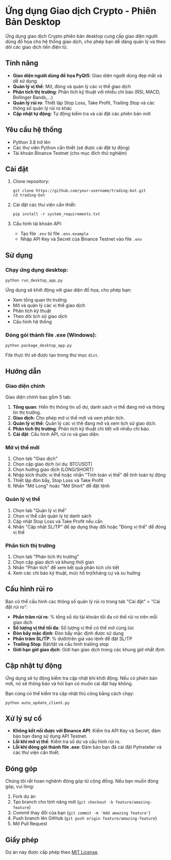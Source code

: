# Ứng dụng Giao dịch Crypto - Phiên Bản Desktop

Ứng dụng giao dịch Crypto phiên bản desktop cung cấp giao diện người dùng đồ họa cho hệ thống giao dịch, cho phép bạn dễ dàng quản lý và theo dõi các giao dịch tiền điện tử.

## Tính năng

- **Giao diện người dùng đồ họa PyQt5**: Giao diện người dùng đẹp mắt và dễ sử dụng
- **Quản lý vị thế**: Mở, đóng và quản lý các vị thế giao dịch
- **Phân tích thị trường**: Phân tích kỹ thuật với nhiều chỉ báo (RSI, MACD, Bollinger Bands,...)
- **Quản lý rủi ro**: Thiết lập Stop Loss, Take Profit, Trailing Stop và các thông số quản lý rủi ro khác
- **Cập nhật tự động**: Tự động kiểm tra và cài đặt các phiên bản mới

## Yêu cầu hệ thống

- Python 3.8 trở lên
- Các thư viện Python cần thiết (sẽ được cài đặt tự động)
- Tài khoản Binance Testnet (cho mục đích thử nghiệm)

## Cài đặt

1. Clone repository:
   ```
   git clone https://github.com/your-username/trading-bot.git
   cd trading-bot
   ```

2. Cài đặt các thư viện cần thiết:
   ```
   pip install -r system_requirements.txt
   ```

3. Cấu hình tài khoản API:
   - Tạo file `.env` từ file `.env.example`
   - Nhập API Key và Secret của Binance Testnet vào file `.env`

## Sử dụng

### Chạy ứng dụng desktop:

```
python run_desktop_app.py
```

Ứng dụng sẽ khởi động với giao diện đồ họa, cho phép bạn:
- Xem tổng quan thị trường
- Mở và quản lý các vị thế giao dịch
- Phân tích kỹ thuật
- Theo dõi lịch sử giao dịch
- Cấu hình hệ thống

### Đóng gói thành file .exe (Windows):

```
python package_desktop_app.py
```

File thực thi sẽ được tạo trong thư mục `dist`.

## Hướng dẫn

### Giao diện chính

Giao diện chính bao gồm 5 tab:

1. **Tổng quan**: Hiển thị thông tin số dư, danh sách vị thế đang mở và thông tin thị trường.
2. **Giao dịch**: Cho phép mở vị thế mới và xem phân tích.
3. **Quản lý vị thế**: Quản lý các vị thế đang mở và xem lịch sử giao dịch.
4. **Phân tích thị trường**: Phân tích kỹ thuật chi tiết với nhiều chỉ báo.
5. **Cài đặt**: Cấu hình API, rủi ro và giao diện.

### Mở vị thế mới

1. Chọn tab "Giao dịch"
2. Chọn cặp giao dịch (ví dụ: BTCUSDT)
3. Chọn hướng giao dịch (LONG/SHORT)
4. Nhập kích thước vị thế hoặc nhấn "Tính toán vị thế" để tính toán tự động
5. Thiết lập đòn bẩy, Stop Loss và Take Profit
6. Nhấn "Mở Long" hoặc "Mở Short" để đặt lệnh

### Quản lý vị thế

1. Chọn tab "Quản lý vị thế"
2. Chọn vị thế cần quản lý từ danh sách
3. Cập nhật Stop Loss và Take Profit nếu cần
4. Nhấn "Cập nhật SL/TP" để áp dụng thay đổi hoặc "Đóng vị thế" để đóng vị thế

### Phân tích thị trường

1. Chọn tab "Phân tích thị trường"
2. Chọn cặp giao dịch và khung thời gian
3. Nhấn "Phân tích" để xem kết quả phân tích chi tiết
4. Xem các chỉ báo kỹ thuật, mức hỗ trợ/kháng cự và xu hướng

## Cấu hình rủi ro

Bạn có thể cấu hình các thông số quản lý rủi ro trong tab "Cài đặt" > "Cài đặt rủi ro":

- **Phần trăm rủi ro**: % tổng số dư tài khoản tối đa có thể rủi ro trên mỗi giao dịch
- **Số lượng vị thế tối đa**: Số lượng vị thế có thể mở cùng lúc
- **Đòn bẩy mặc định**: Đòn bẩy mặc định được sử dụng
- **Phần trăm SL/TP**: % dưới/trên giá vào lệnh để đặt SL/TP
- **Trailing Stop**: Bật/tắt và cấu hình trailing stop
- **Giới hạn giờ giao dịch**: Giới hạn giao dịch trong các khung giờ nhất định

## Cập nhật tự động

Ứng dụng sẽ tự động kiểm tra cập nhật khi khởi động. Nếu có phiên bản mới, nó sẽ thông báo và hỏi bạn có muốn cài đặt hay không.

Bạn cũng có thể kiểm tra cập nhật thủ công bằng cách chạy:
```
python auto_update_client.py
```

## Xử lý sự cố

- **Không kết nối được với Binance API**: Kiểm tra API Key và Secret, đảm bảo bạn đang sử dụng API Testnet.
- **Lỗi khi mở vị thế**: Kiểm tra số dư và cấu hình rủi ro.
- **Lỗi khi đóng gói thành file .exe**: Đảm bảo bạn đã cài đặt PyInstaller và các thư viện cần thiết.

## Đóng góp

Chúng tôi rất hoan nghênh đóng góp từ cộng đồng. Nếu bạn muốn đóng góp, vui lòng:

1. Fork dự án
2. Tạo branch cho tính năng mới (`git checkout -b feature/amazing-feature`)
3. Commit thay đổi của bạn (`git commit -m 'Add amazing feature'`)
4. Push branch lên GitHub (`git push origin feature/amazing-feature`)
5. Mở Pull Request

## Giấy phép

Dự án này được cấp phép theo [MIT License](LICENSE).